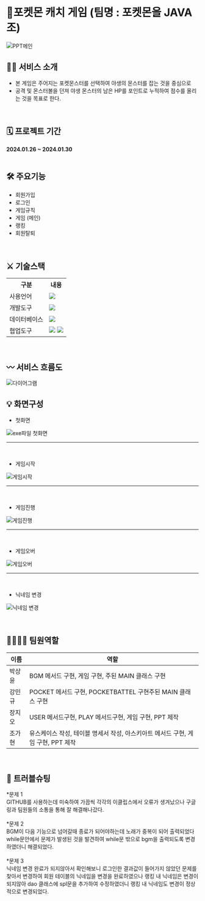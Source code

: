 # 🎇포켓몬 캐치 게임 (팀명 : 포켓몬을 JAVA조)
![PPT메인](https://github.com/2021-SMHRD-KDT-AI-17/pocketmon_catch/assets/157354042/d936b0c7-2e6f-41d4-af8d-e22ebfe9661f)
<br>

## 🙋‍♀️ 서비스 소개
* 본 게임은 주어지는 포켓몬스터를 선택하여 야생의 몬스터를 잡는 것을 중심으로
* 공격 및 몬스터볼을 던져 야생 몬스터의 남은 HP를 포인트로 누적하여 점수를 올리는 것을 목표로 한다.
<br>

## 🗓 프로젝트 기간
**2024.01.26 ~ 2024.01.30**
<br>
<br>
## 🛠 주요기능
* 회원가입
* 로그인
* 게임규칙
* 게임 (메인)
* 랭킹
* 회원탈퇴
<br>

## ⚔ 기술스택
<table>
    <tr>
        <th>구분</th>
        <th>내용</th>
    </tr>
    <tr>
        <td>사용언어</td>
        <td>
            <img src="https://img.shields.io/badge/Java-007396?style=for-the-badge&logo=java&logoColor=white"/>
        </td>
    </tr>
    <tr>
        <td>개발도구</td>
        <td>
            <img src="https://img.shields.io/badge/Eclipse-2C2255?style=for-the-badge&logo=Eclipse&logoColor=white"/>
        </td>
    </tr>
    <tr>
        <td>데이터베이스</td>
        <td>
            <img src="https://img.shields.io/badge/Oracle 11g-F80000?style=for-the-badge&logo=Oracle&logoColor=white"/>
        </td>
    </tr>
    <tr>
        <td>협업도구</td>
        <td>
            <img src="https://img.shields.io/badge/Git-F05032?style=for-the-badge&logo=Git&logoColor=white"/>
            <img src="https://img.shields.io/badge/GitHub-181717?style=for-the-badge&logo=GitHub&logoColor=white"/>
        </td>
    </tr>
</table>

<br>

## 〰 서비스 흐름도
![다이어그램](https://github.com/2021-SMHRD-KDT-AI-17/pocketmon_catch/assets/157353975/cb2063a7-2b1a-4e0c-ab60-fac1481d8e1f)
<br>

## 💡 화면구성
* 첫화면<br>

![exe파일 첫화면](https://github.com/2021-SMHRD-KDT-AI-17/pocketmon_catch/assets/157354010/09a12e09-a145-4283-8c2a-91a8379cc53d)
<br>

------------------------------------------------------------------------------------------
<br>

* 게임시작<br>

![게임시작](https://github.com/2021-SMHRD-KDT-AI-17/pocketmon_catch/assets/157354010/b4d8f6da-e3b3-4a92-b529-4d16ea9f5551)
<br>

------------------------------------------------------------------------------------------
<br>

* 게임진행<br>

![게임진행](https://github.com/2021-SMHRD-KDT-AI-17/pocketmon_catch/assets/157354010/f9912607-2cb1-4a9c-8bef-eb21a542ae33) 
<br>

------------------------------------------------------------------------------------------
<br>

* 게임오버<br>

![게임오버](https://github.com/2021-SMHRD-KDT-AI-17/pocketmon_catch/assets/157354010/10dcae19-088f-4185-af2c-537762ae35ca)
<br>

------------------------------------------------------------------------------------------
<br>

* 닉네임 변경<br>

![닉네임 변경](https://github.com/2021-SMHRD-KDT-AI-17/pocketmon_catch/assets/157354010/322ca97f-6f5a-49a4-a6fd-510a054bd9e8)
<br>


<br>

## 👨‍👨‍👧‍👦 팀원역할
|  이름  | 역할 |
|--------|-------|
| 박상윤 | BGM 메서드 구현, 게임 구현, 주된 MAIN 클래스 구현 |
| 강민규 | POCKET 메서드 구현, POCKETBATTEL 구현주된 MAIN 클래스 구현 |
| 장지오 | USER 메서드구현, PLAY 메서드구현, 게임 구현, PPT 제작 |
| 조가현 |유스케이스 작성, 테이블 명세서 작성, 아스키아트 메서드 구현, 게임 구현, PPT 제작 |
<br>

## 🧨 트러블슈팅
*문제 1 <br>
GITHUB를 사용하는데 미숙하여 가끔씩 각각의 이클립스에서 오류가 생겨났으나 구글링과 팀원들의 소통을 통해 잘 해결해나갔다.
<br>
<br>
*문제 2 <br>
BGM이 다음 기능으로 넘어갈때 종료가 되어야하는데 노래가 중복이 되어 출력되었다
while문안에서 문제가 발생된 것을 발견하여 while문 밖으로 bgm을 출력되도록 변경하였더니 해결되었다.
<br>
<br>
*문제 3 <br>
닉네임 변경 완료가 되지않아서 확인해보니 로그인한 결과값이 들어가지 않았던 문제를 찾아서 변경하여
회원 테이블의 닉네임을 변경을 완료하였으나 랭킹 내 닉네임은 변경이 되지않아 dao 클래스에 spl문을 추가하여 수정하였더니 
랭킹 내 닉네임도 변경이 정상적으로 변경되었다.

